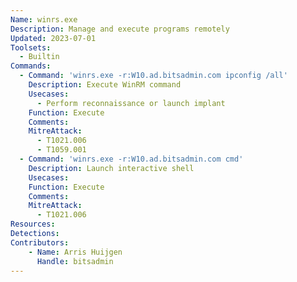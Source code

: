 ```yaml
---
Name: winrs.exe
Description: Manage and execute programs remotely
Updated: 2023-07-01
Toolsets:
  - Builtin
Commands:
  - Command: 'winrs.exe -r:W10.ad.bitsadmin.com ipconfig /all'
    Description: Execute WinRM command
    Usecases:
      - Perform reconnaissance or launch implant
    Function: Execute
    Comments:
    MitreAttack:
      - T1021.006
      - T1059.001
  - Command: 'winrs.exe -r:W10.ad.bitsadmin.com cmd'
    Description: Launch interactive shell
    Usecases:
    Function: Execute
    Comments:
    MitreAttack:
      - T1021.006
Resources:
Detections:
Contributors:
    - Name: Arris Huijgen
      Handle: bitsadmin
---
```

